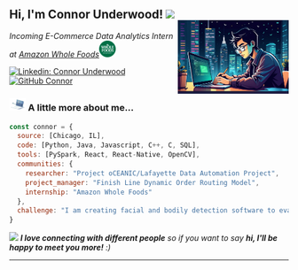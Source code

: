 <h2> Hi, I'm Connor Underwood! <img src="https://media.giphy.com/media/mGcNjsfWAjY5AEZNw6/giphy.gif" width="50"></h2>
<img align='right' src="./images/connor_study.jpg" width="200" style="position:relative; top:-20px;">
<p><em>Incoming E-Commerce Data Analytics Intern at <a href="https://www.wholefoodsmarket.com/">Amazon Whole Foods</a><img src="./images/wholefoods.png" width="30"></br>


</em></p>

[![Linkedin: Connor Underwood](https://img.shields.io/badge/-connorunderwood-blue?style=flat-square&logo=Linkedin&logoColor=white&link=https://www.linkedin.com/in/connorunderwood2004/)](https://www.linkedin.com/in/connorunderwood2004)
[![GitHub Connor](https://img.shields.io/github/followers/Connor-Underwood?label=follow&style=social)](https://github.com/Connor-Underwood)


### <img src="./gifs/laptopscroll.gif" width="30"> A little more about me...  
```javascript
const connor = {
  source: [Chicago, IL],
  code: [Python, Java, Javascript, C++, C, SQL],
  tools: [PySpark, React, React-Native, OpenCV],
  communities: {
    researcher: "Project oCEANIC/Lafayette Data Automation Project",
    project_manager: "Finish Line Dynamic Order Routing Model",
    internship: "Amazon Whole Foods"
  },
  challenge: "I am creating facial and bodily detection software to evaluate the form of gym exercises"
}
```

<img src="https://media.giphy.com/media/LnQjpWaON8nhr21vNW/giphy.gif" width="60"> <em><b>I love connecting with different people</b> so if you want to say <b>hi, I'll be happy to meet you more!</b> :)</em>

---
